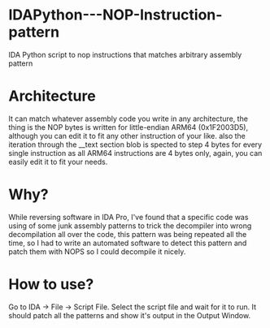 # IDAPython---NOP-Instruction-pattern
IDA Python script to nop instructions that matches arbitrary assembly pattern

# Architecture
It can match whatever assembly code you write in any architecture, the thing is the NOP bytes is written for little-endian ARM64 (0x1F2003D5), although you can edit it to fit any other instruction of your like. also the iteration through the __text section blob is spected to step 4 bytes for every single instruction as all ARM64 instructions are 4 bytes only, again, you can easily edit it to fit your needs.

# Why?
While reversing software in IDA Pro, I've found that a specific code was using of some junk assembly patterns to trick the decompiler into wrong decompilation all over the code, this pattern was being repeated all the time, so I had to write an automated software to detect this pattern and patch them with NOPS
so I could decompile it nicely.

# How to use?
Go to IDA -> File -> Script File. Select the script file and wait for it to run. It should patch all the patterns and show it's output in the Output Window.
